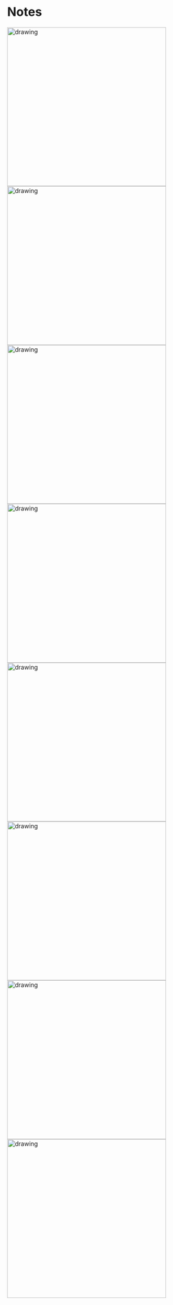 # Notes
<img src= "https://github.com/tzopiz/AppInfo/blob/Notes/Screenshot%201.png" 
     alt="drawing" width="370"/> <img src= "https://github.com/tzopiz/AppInfo/blob/Notes/Screenshot%202.png"
     alt="drawing" width="370"/> <img src= "https://github.com/tzopiz/AppInfo/blob/Notes/Screenshot%203.png" 
     alt="drawing" width="370"/> <img src= "https://github.com/tzopiz/AppInfo/blob/Notes/Screenshot%204.png" 
     alt="drawing" width="370"/> <img src= "https://github.com/tzopiz/AppInfo/blob/Notes/Screenshot%205.png" 
     alt="drawing" width="370"/> <img src= "https://github.com/tzopiz/AppInfo/blob/Notes/Screenshot%206.png" 
     alt="drawing" width="370"/> <img src= "https://github.com/tzopiz/AppInfo/blob/Notes/Screenshot%207.png" 
     alt="drawing" width="370"/> <img src= "https://github.com/tzopiz/AppInfo/blob/Notes/Screenshot%208.png" 
     alt="drawing" width="370"/> 
